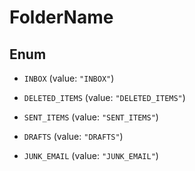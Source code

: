 

# FolderName

## Enum


* `INBOX` (value: `"INBOX"`)

* `DELETED_ITEMS` (value: `"DELETED_ITEMS"`)

* `SENT_ITEMS` (value: `"SENT_ITEMS"`)

* `DRAFTS` (value: `"DRAFTS"`)

* `JUNK_EMAIL` (value: `"JUNK_EMAIL"`)



